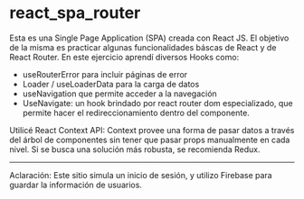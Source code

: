 ﻿# react_spa_router

Esta es una Single Page Application (SPA) creada con React JS. El objetivo de la misma es practicar algunas funcionalidades báscas de React y de React Router.
En este ejercicio aprendí diversos Hooks como:
  - useRouterError para incluir páginas de error
  - Loader / useLoaderData para la carga de datos
  - useNavigation que permite acceder a la navegación
  - UseNavigate: un hook brindado por react router dom especializado, que permite hacer el redireccionamiento dentro del componente.
  
 Utilicé React Context API: Context provee una forma de pasar datos a través del árbol de componentes sin tener que pasar props manualmente en cada nivel. Si se busca una solución más robusta, se recomienda Redux.




---

Aclaración: Este sitio simula un inicio de sesión, y utilizo Firebase para guardar la información de usuarios. 
